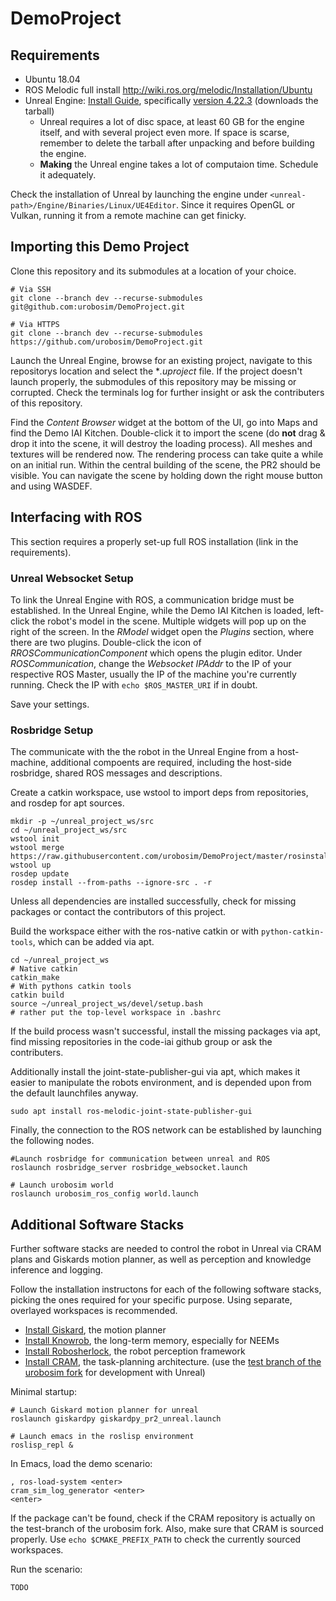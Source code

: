 # DemoProject

## Requirements

- Ubuntu 18.04
- ROS Melodic full install http://wiki.ros.org/melodic/Installation/Ubuntu
- Unreal Engine: [Install Guide](https://docs.unrealengine.com/4.26/en-US/SharingAndReleasing/Linux/BeginnerLinuxDeveloper/SettingUpAnUnrealWorkflow/), specifically [version 4.22.3](https://github.com/EpicGames/UnrealEngine/archive/refs/tags/4.22.3-release.tar.gz) (downloads the tarball)
  - Unreal requires a lot of disc space, at least 60 GB for the engine itself, and with several project even more. If space is scarse, remember to delete the tarball after unpacking and before building the engine.
  - **Making** the Unreal engine takes a lot of computaion time. Schedule it adequately.

Check the installation of Unreal by launching the engine under `<unreal-path>/Engine/Binaries/Linux/UE4Editor`. Since it requires OpenGL or Vulkan, running it from a remote machine can get finicky.

## Importing this Demo Project
Clone this repository and its submodules at a location of your choice.
```
# Via SSH
git clone --branch dev --recurse-submodules git@github.com:urobosim/DemoProject.git

# Via HTTPS
git clone --branch dev --recurse-submodules https://github.com/urobosim/DemoProject.git
```
Launch the Unreal Engine, browse for an existing project, navigate to this repositorys location and select the **.uproject* file. If the project doesn't launch properly, the submodules of this repository may be missing or corrupted. Check the terminals log for further insight or ask the contributers of this repository.

Find the *Content Browser* widget at the bottom of the UI, go into Maps and find the Demo IAI Kitchen. Double-click it to import the scene (do **not** drag & drop it into the scene, it will destroy the loading process). All meshes and textures will be rendered now. The rendering process can take quite a while on an initial run. Within the central building of the scene, the PR2 should be visible. You can navigate the scene by holding down the right mouse button and using WASDEF.

## Interfacing with ROS

This section requires a properly set-up full ROS installation (link in the requirements).

### Unreal Websocket Setup

To link the Unreal Engine with ROS, a communication bridge must be established. In the Unreal Engine, while the Demo IAI Kitchen is loaded, left-click the robot's model in the scene. Multiple widgets will pop up on the right of the screen. In the *RModel* widget open the *Plugins* section, where there are two plugins. Double-click the icon of *RROSCommunicationComponent* which opens the plugin editor. Under *ROSCommunication*, change the *Websocket IPAddr* to the IP of your respective ROS Master, usually the IP of the machine you're currently running. Check the IP with `echo $ROS_MASTER_URI` if in doubt.

Save your settings.

### Rosbridge Setup

The communicate with the the robot in the Unreal Engine from a host-machine, additional compoents are required, including the host-side rosbridge, shared ROS messages and descriptions.

Create a catkin workspace, use wstool to import deps from repositories, and rosdep for apt sources. 
```
mkdir -p ~/unreal_project_ws/src
cd ~/unreal_project_ws/src
wstool init
wstool merge https://raw.githubusercontent.com/urobosim/DemoProject/master/rosinstall/unreal_demo_project.rosinstall
wstool up
rosdep update
rosdep install --from-paths --ignore-src . -r
```
Unless all dependencies are installed successfully, check for missing packages or contact the contributors of this project.

Build the workspace either with the ros-native catkin or with `python-catkin-tools`, which can be added via apt.
```
cd ~/unreal_project_ws
# Native catkin
catkin_make
# With pythons catkin tools
catkin build
source ~/unreal_project_ws/devel/setup.bash 
# rather put the top-level workspace in .bashrc
```
If the build process wasn't successful, install the missing packages via apt, find missing repositories in the code-iai github group or ask the contributers.

Additionally install the joint-state-publisher-gui via apt, which makes it easier to manipulate the robots environment, and is depended upon from the default launchfiles anyway.
```
sudo apt install ros-melodic-joint-state-publisher-gui
```
Finally, the connection to the ROS network can be established by launching the following nodes.
```
#Launch rosbridge for communication between unreal and ROS
roslaunch rosbridge_server rosbridge_websocket.launch

# Launch urobosim world
roslaunch urobosim_ros_config world.launch
```

## Additional Software Stacks

Further software stacks are needed to control the robot in Unreal via CRAM plans and Giskards motion planner, as well as perception and knowledge inference and logging.

Follow the installation instructons for each of the following software stacks, picking the ones required for your specific purpose. Using separate, overlayed workspaces is recommended.
- [Install Giskard](https://github.com/SemRoCo/giskardpy), the motion planner
- [Install Knowrob](https://github.com/knowrob/knowrob), the long-term memory, especially for NEEMs
- [Install Robosherlock](https://github.com/RoboSherlock/robosherlock), the robot perception framework
- [Install CRAM](http://cram-system.org/installation), the task-planning architecture. (use the [test branch of the urobosim fork](https://github.com/urobosim/cram/tree/test) for development with Unreal)

Minimal startup:
```
# Launch Giskard motion planner for unreal
roslaunch giskardpy giskardpy_pr2_unreal.launch

# Launch emacs in the roslisp environment
roslisp_repl &
```
In Emacs, load the demo scenario:
```
, ros-load-system <enter>
cram_sim_log_generator <enter>
<enter>
```
If the package can't be found, check if the CRAM repository is actually on the test-branch of the urobosim fork. Also, make sure that CRAM is sourced properly. Use `echo $CMAKE_PREFIX_PATH` to check the currently sourced workspaces.

Run the scenario:
```
TODO
```
